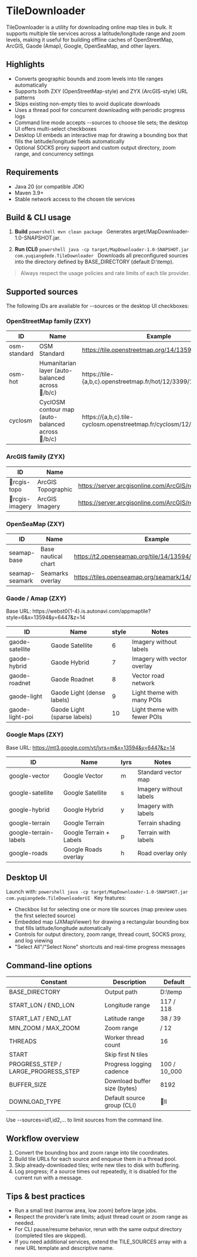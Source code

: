 ﻿# TileDownloader

TileDownloader is a utility for downloading online map tiles in bulk. It supports multiple tile services across a latitude/longitude range and zoom levels, making it useful for building offline caches of OpenStreetMap, ArcGIS, Gaode (Amap), Google, OpenSeaMap, and other layers.

## Highlights
- Converts geographic bounds and zoom levels into tile ranges automatically
- Supports both ZXY (OpenStreetMap-style) and ZYX (ArcGIS-style) URL patterns
- Skips existing non-empty tiles to avoid duplicate downloads
- Uses a thread pool for concurrent downloading with periodic progress logs
- Command line mode accepts --sources to choose tile sets; the desktop UI offers multi-select checkboxes
- Desktop UI embeds an interactive map for drawing a bounding box that fills the latitude/longitude fields automatically
- Optional SOCKS proxy support and custom output directory, zoom range, and concurrency settings

## Requirements
- Java 20 (or compatible JDK)
- Maven 3.9+
- Stable network access to the chosen tile services

## Build & CLI usage
1. **Build**
   `powershell
   mvn clean package
   `
   Generates 	arget/MapDownloader-1.0-SNAPSHOT.jar.

2. **Run (CLI)**
   `powershell
   java -cp target/MapDownloader-1.0-SNAPSHOT.jar com.yuqiangdede.TileDownloader
   `
   Downloads all preconfigured sources into the directory defined by BASE_DIRECTORY (default D:\temp).

> Always respect the usage policies and rate limits of each tile provider.

## Supported sources
The following IDs are available for --sources or the desktop UI checkboxes:

### OpenStreetMap family (ZXY)
| ID | Name | Example |
| --- | --- | --- |
| osm-standard | OSM Standard | https://tile.openstreetmap.org/14/13594/6447.png |
| osm-hot | Humanitarian layer (auto-balanced across /b/c) | https://tile-{a,b,c}.openstreetmap.fr/hot/12/3399/1612.png |
| cyclosm | CyclOSM contour map (auto-balanced across /b/c) | https://{a,b,c}.tile-cyclosm.openstreetmap.fr/cyclosm/12/3400/1612.png |

### ArcGIS family (ZYX)
| ID | Name | Example |
| --- | --- | --- |
| rcgis-topo | ArcGIS Topographic | https://server.arcgisonline.com/ArcGIS/rest/services/World_Topo_Map/MapServer/tile/11/783/1700 |
| rcgis-imagery | ArcGIS Imagery | https://server.arcgisonline.com/ArcGIS/rest/services/World_Imagery/MapServer/tile/13/3122/6801 |

### OpenSeaMap (ZXY)
| ID | Name | Example |
| --- | --- | --- |
| seamap-base | Base nautical chart | https://t2.openseamap.org/tile/14/13594/6447.png |
| seamap-seamark | Seamarks overlay | https://tiles.openseamap.org/seamark/14/13553/6263.png |

### Gaode / Amap (ZXY)
Base URL: https://webst0{1-4}.is.autonavi.com/appmaptile?style=6&x=13594&y=6447&z=14

| ID | Name | style | Notes |
| --- | --- | --- | --- |
| gaode-satellite | Gaode Satellite | 6 | Imagery without labels |
| gaode-hybrid | Gaode Hybrid | 7 | Imagery with vector overlay |
| gaode-roadnet | Gaode Roadnet | 8 | Vector road network |
| gaode-light | Gaode Light (dense labels) | 9 | Light theme with many POIs |
| gaode-light-poi | Gaode Light (sparse labels) | 10 | Light theme with fewer POIs |

### Google Maps (ZXY)
Base URL: https://mt3.google.com/vt/lyrs=m&x=13594&y=6447&z=14

| ID | Name | lyrs | Notes |
| --- | --- | --- | --- |
| google-vector | Google Vector | m | Standard vector map |
| google-satellite | Google Satellite | s | Imagery without labels |
| google-hybrid | Google Hybrid | y | Imagery with labels |
| google-terrain | Google Terrain | 	 | Terrain shading |
| google-terrain-labels | Google Terrain + Labels | p | Terrain with labels |
| google-roads | Google Roads overlay | h | Road overlay only |

## Desktop UI
Launch with:
`powershell
java -cp target/MapDownloader-1.0-SNAPSHOT.jar com.yuqiangdede.TileDownloaderUI
`
Key features:
- Checkbox list for selecting one or more tile sources (map preview uses the first selected source)
- Embedded map (JXMapViewer) for drawing a rectangular bounding box that fills latitude/longitude automatically
- Controls for output directory, zoom range, thread count, SOCKS proxy, and log viewing
- "Select All"/"Select None" shortcuts and real-time progress messages

## Command-line options
| Constant | Description | Default |
| --- | --- | --- |
| BASE_DIRECTORY | Output path | D:\temp |
| START_LON / END_LON | Longitude range | 117 / 118 |
| START_LAT / END_LAT | Latitude range | 38 / 39 |
| MIN_ZOOM / MAX_ZOOM | Zoom range |   / 12 |
| THREADS | Worker thread count | 16 |
| START | Skip first N tiles |   |
| PROGRESS_STEP / LARGE_PROGRESS_STEP | Progress logging cadence | 100 / 10_000 |
| BUFFER_SIZE | Download buffer size (bytes) | 8192 |
| DOWNLOAD_TYPE | Default source group (CLI) | ll |

Use --sources=id1,id2,... to limit sources from the command line.

## Workflow overview
1. Convert the bounding box and zoom range into tile coordinates.
2. Build tile URLs for each source and enqueue them in a thread pool.
3. Skip already-downloaded tiles; write new tiles to disk with buffering.
4. Log progress; if a source times out repeatedly, it is disabled for the current run with a message.

## Tips & best practices
- Run a small test (narrow area, low zoom) before large jobs.
- Respect the provider’s rate limits; adjust thread count or zoom range as needed.
- For CLI pause/resume behavior, rerun with the same output directory (completed tiles are skipped).
- If you need additional services, extend the TILE_SOURCES array with a new URL template and descriptive name.
